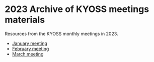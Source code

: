 # 2023 Archive of KYOSS meetings materials

Resources from the KYOSS monthly meetings in 2023.

* [January meeting](01-January)
* [February meeting](02-February)
* [March meeting](20230308-meeting.md)
